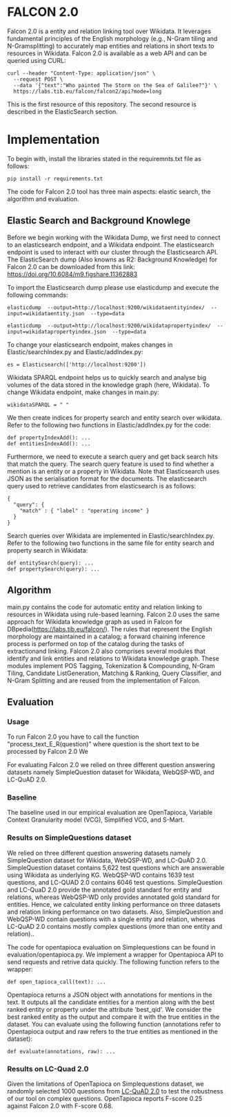 # FALCON 2.0

Falcon 2.0 is a entity and relation linking tool over Wikidata. It leverages fundamental principles of the English morphology (e.g., N-Gram tiling and N-Gramsplitting) to accurately map entities and relations in short texts to resources in  Wikidata. Falcon 2.0 is available as a web API and can be queried using CURL: 
```
curl --header "Content-Type: application/json" \
  --request POST \
  --data '{"text":"Who painted The Storm on the Sea of Galilee?"}' \
  https://labs.tib.eu/falcon/falcon2/api?mode=long
```
This is the first resource of this repository. The second resource is described in the ElasticSearch section. 


# Implementation
To begin with, install the libraries stated in the requiremnts.txt file as follows:
```
pip install -r requirements.txt
```
The code for Falcon 2.0 tool has three main aspects: elastic search, the algorithm and evaluation. 
## Elastic Search and Background Knowlege
Before we begin working with the Wikidata Dump, we first need to connect to an elasticsearch endpoint, and a Wikidata endpoint. The elasticsearch endpoint is used to interact with our cluster through the Elasticsearch API. 
The ElasticSearch dump (Also knowns as R2: Background Knowledge) for Falcon 2.0 can be downloaded from this link:
https://doi.org/10.6084/m9.figshare.11362883

To import the Elasticsearch dump please use elasticdump and execute the following commands:
```
elasticdump  --output=http://localhost:9200/wikidataentityindex/  --input=wikidataentity.json  --type=data

elasticdump  --output=http://localhost:9200/wikidatapropertyindex/  --input=wikidatapropertyindex.json  --type=data
```

To change your elasticsearch endpoint, makes changes in Elastic/searchIndex.py and Elastic/addIndex.py:
```
es = Elasticsearch(['http://localhost:9200'])
```
Wikidata SPARQL endpoint helps us to quickly search and analyse big volumes of the data stored in the knowledge graph (here, Wikidata). To change Wikidata endpoint, make changes in main.py:
```
wikidataSPARQL = " "
```
We then create indices for property search and entity search over wikidata. Refer to the following two functions in Elastic/addIndex.py for the code:
```
def propertyIndexAdd(): ...
def entitiesIndexAdd(): ...
```
Furthermore, we need to execute a search query and get back search hits that match the query. The search query feature is used to find whether a mention is an entity or a property in Wikidata. Note that Elasticsearch uses JSON as the serialisation format for the documents. The elasticsearch query used to retrieve candidates from elasticsearch is as follows:
```
{
  "query": {
    "match" : { "label" : "operating income" }
  }
}
```
Search queries over Wikidata are implemented in Elastic/searchIndex.py. Refer to the following two functions in the same file for entity search and property search in Wikidata:
```
def entitySearch(query): ...
def propertySearch(query): ...
```

## Algorithm
main.py contains the code for automatic entity and relation linking to resources in Wikidata using rule-based learning. Falcon 2.0 uses the same approach for Wikidata knowledge graph as used in Falcon for DBpedia(https://labs.tib.eu/falcon/). The rules that represent the English morphology are maintained in a catalog; a forward chaining inference process is performed on top of the catalog during the tasks of extractionand linking. Falcon 2.0 also comprises several modules that identify and link entities and relations to Wikidata knowledge graph. These modules implement POS Tagging, Tokenization & Compounding, N-Gram Tiling, Candidate  ListGeneration, Matching & Ranking, Query Classifier, and N-Gram Splitting and are reused from the implementation of Falcon. 

## Evaluation

### Usage
To run Falcon 2.0 you have to call the function "process_text_E_R(question)" where question is the short text to be processed by Falcon 2.0
We 

For evaluating Falcon 2.0 we relied on three different question answering datasets namely SimpleQuestion dataset for Wikidata, WebQSP-WD, and LC-QuAD 2.0.

### Baseline

The baseline used in our empirical evaluation are OpenTapioca, Variable Context Granularity model (VCG), Simplified VCG, and S-Mart.

### Results on SimpleQuestions dataset
We relied on three different question answering datasets namely SimpleQuestion dataset for Wikidata, WebQSP-WD, and LC-QuAD 2.0. SimpleQuestion dataset contains 5,622 test questions which are answerable using Wikidata as underlying KG. WebQSP-WD contains  1639 test questions, and LC-QUAD 2.0 contains 6046 test questions. SimpleQuestion and LC-QuaD 2.0 provide the annotated gold standard for entity and relations, whereas WebQSP-WD only provides annotated gold standard for entities. Hence, we calculated entity linking performance on three datasets and relation linking performance on two datasets. Also, SimpleQuestion and WebQSP-WD contain questions with a single entity and relation, whereas LC-QuAD 2.0 contains mostly complex questions (more than one entity and relation)..

The code for opentapioca evaluation on Simplequestions can be found in evaluation/opentapioca.py. We implement a wrapper for Opentapioca API to send requests and retrive data quickly. The following function refers to the wrapper:
```
def open_tapioca_call(text): ...
```
Opentapioca returns a JSON object with annotations for mentions in the text. It outputs all the candidate entities for a mention along with the best ranked entity or property under the attribute 'best_qid'. We consider the best ranked entity as the output and compare it with the true entities in the dataset. You can evaluate using the following function (annotations refer to Opentapioca output and raw refers to the true entities as mentioned in the dataset):
```
def evaluate(annotations, raw): ...
```
### Results on LC-Quad 2.0
Given the limitations of OpenTapioca on Simplequestions dataset, we randomly selected 1000 questions from [LC-QuAD 2.0](https://figshare.com/articles/test_set_for_lcquad_2_0/8479052) to test the robustness of our tool on complex questions. OpenTapioca reports F-score 0.25 against Falcon 2.0 with F-score 0.68.


